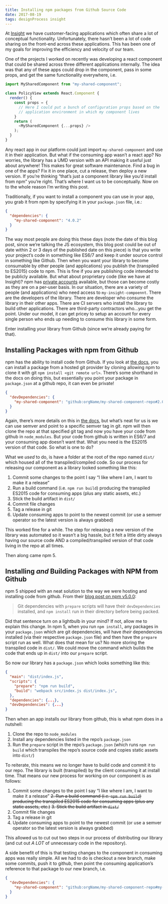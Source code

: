 ```yaml
---
title: Installing npm packages from Github Source Code
date: 2017-08-19
tags: designProcess insight
---
```


At [Insight](http://icg360.com/) we have customer-facing applications which often share a lot of conceptual functionality. Unfortunately, there hasn’t been a lot of code sharing on the front-end across these applications. This has been one of my goals for improving the efficiency and velocity of our team.

One of the projects I worked on recently was developing a react component that could be shared across three different applications internally. The idea was that any of these apps could drop in the component, pass in some props, and get the same functionality everywhere, i.e.

```js
import MySharedComponent from "my-shared-component";

class PolicyView extends React.Component {
  render() {
    const props = {
      // Here I could put a bunch of configuration props based on the
      // application environment in which my component lives
    }
    return (
      <MySharedComponent {...props} />
    );
  }
}
```

Any react app in our platform could just import `my-shared-component` and use it in their application. But what if the consuming app wasn’t a react app? No worries, the library has a UMD version with an API making it useful just about anywhere! This makes for great software maintenance. Find a bug in one of the apps? Fix it in one place, cut a release, then deploy a new version. If you’re thinking “that’s just a component library like you’d install from npm” you’re right. That’s where I want us to be conceptually. Now on to the whole reason I’m writing this post.


Traditionally, if you want to install a component you can use in your app, you grab it from npm by specifying it in your `package.json` file, i.e.:

```json
{
  "dependencies": {
    "my-shared-component": "4.0.2"
  }
}
```

The way most people are doing this these days (note the date of this blog post, since we’re talking the JS ecosystem, this blog post could be out of date within 2 or 3 days of the published date on this piece) is that you write your project’s code in something like ES6/7 and keep it under source control in something like Github. Then when you want your library to become consumable by other people (and applications) you publish the (transpiled to ES2015) code to npm. This is fine if you are publishing code intended to be publicly available. But what about proprietary code (like we have at Insight)? npm has [private accounts](https://www.npmjs.com/pricing) available, but those can become costly as they are on a per-user basis. In our situation, there are a variety of people (and applications) who need access to `my-insight-compoennt`. There are the developers of the library. There are developer who consume the library in their other apps. There are CI servers who install the library to build other applications. There are third-party contractors who...you get the point. Under our model, it can get pricey to setup an account for every single person who ends up needing to consume this library in some form.

Enter installing your library from Github (since we’re already paying for that).

## Installing Packages with npm from Github

npm has the ability to install code from Github. If you look at [the docs](https://docs.npmjs.com/cli/install), you can install a package from a hosted git provider by cloning allowing npm to clone it with git `npm install <git remote url>`. There’s some shorthand in the docs on doing this, but essentially you point your package in `package.json` at a github repo, it can even be private!

```json
{
  "devDependencies": {
    "my-shared-component": "github:orgName/my-shared-component-repo#2.0.1"
  }
}
```

Again, there’s more details on this in [the docs](https://docs.npmjs.com/cli/install), but what’s neat for us is we can use semver and point to a specific semver tag in git. npm will then clone the repo at that specified git tag and now you have your code from github in `node_modules`. But your code from github is written in ES6/7 and your consuming app doesn’t want that. What you need is the ES2015 version of that code. So what is one to do?

What we *used* to do, is have a folder at the root of the repo named `dist/` which housed all of the transpiled/compiled code. So our process for releasing our component as a library looked something like this:

1. Commit some changes to the point I say “I like where I am, I want to make it a release”
2. Run a build command (i.e. `npm run build`) producing the transpiled ES2015 code for consuming apps (plus any static assets, etc.)
3. Stick the build artifact in `dist/`
4. Commit file changes
5. Tag a release in git
6. Update consuming apps to point to the newest commit (or use a semver operator so the latest version is always grabbed)

This worked fine for a while. The step for releasing a new version of the library was automated so it wasn’t a big hassle, but it felt a little dirty always having our source code AND a compiled/transpiled version of that code living in the repo at all times.

Then along came npm 5.

## Installing *and* Building Packages with NPM from Github

npm 5 shipped with an neat solution to the way we were hosting and installing code from github. From their [blog post on npm v5.0.0](http://blog.npmjs.org/post/161081169345/v500):

> Git dependencies with `prepare` scripts will have their `devDependencies` installed, and `npm install` run in their directory before being packed.

Did that sentence turn on a lightbulb in your mind? If not, allow me to explain this change. In npm 5, when you run `npm install`, any packages in your `package.json` which are git dependencies, will have *their* dependencies installed (via their respective `package.json` file) and then have the `prepare` script run as well. What does that mean for us? No more storing the transpiled code in `dist/`. We could move the command which builds the code that ends up in `dist/` into our `prepare` script. 

So now our library has a `package.json` which looks something like this:

```json
{
  "main": "dist/index.js",
  "scripts": {
    "prepare": "npm run build",
    "build": "webpack src/index.js dist/index.js",
  },
  "dependencies": {...},
  "devDependencies": {...}
}
```

Then when an app installs our library from github, this is what npm does in a nutshell:

1. Clone the repo to `node_modules`
2. Install any dependencies listed in the repo’s `package.json`
3. Run the `prepare` script in the repo’s `package.json` (which runs `npm run build` which transpiles the repo’s source code and copies static assets into `dist/`)

To reiterate, this means we no longer have to build code and commit it to our repo. The library is built (transpiled) by the client consuming it at install time. That means our new process for working on our component is as follows:

1. Commit some changes to the point I say “I like where I am, I want to make it a release”
~~2. Run a build command (i.e. `npm run build`) producing the transpiled ES2015 code for consuming apps (plus any static assets, etc.)~~
~~3. Stick the build artifact in `dist/`~~
4. Commit file changes
5. Tag a release in git
6. Update consuming apps to point to the newest commit (or use a semver operator so the latest version is always grabbed)

This allowed us to cut out two steps in our process of distributing our library (and cut out *A LOT* of unnecessary code in the repository).

A side benefit of this is that testing changes to the component in consuming apps was really simple. All we had to do is checkout a new branch, make some commits, push it to github, then point the consuming application’s reference to that package to our new branch, i.e.

```json
{
  "devDependencies": {
    "my-shared-component": "github:orgName/my-shared-component-repo#my-feature-branch"
  }
}
```


